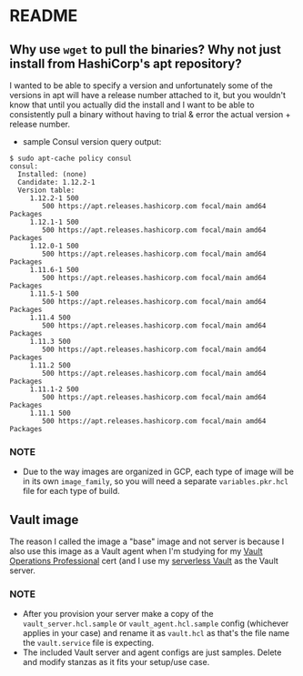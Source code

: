 # README 

## Why use `wget` to pull the binaries?  Why not just install from HashiCorp's apt repository?
I wanted to be able to specify a version and unfortunately some of the versions in apt will have a release number attached to it, but you wouldn't know that until you actually did the install and I want to be able to consistently pull a binary without having to trial & error the actual version + release number.

- sample Consul version query output:
```
$ sudo apt-cache policy consul
consul:
  Installed: (none)
  Candidate: 1.12.2-1
  Version table:
     1.12.2-1 500
        500 https://apt.releases.hashicorp.com focal/main amd64 Packages
     1.12.1-1 500
        500 https://apt.releases.hashicorp.com focal/main amd64 Packages
     1.12.0-1 500
        500 https://apt.releases.hashicorp.com focal/main amd64 Packages
     1.11.6-1 500
        500 https://apt.releases.hashicorp.com focal/main amd64 Packages
     1.11.5-1 500
        500 https://apt.releases.hashicorp.com focal/main amd64 Packages
     1.11.4 500
        500 https://apt.releases.hashicorp.com focal/main amd64 Packages
     1.11.3 500
        500 https://apt.releases.hashicorp.com focal/main amd64 Packages
     1.11.2 500
        500 https://apt.releases.hashicorp.com focal/main amd64 Packages
     1.11.1-2 500
        500 https://apt.releases.hashicorp.com focal/main amd64 Packages
     1.11.1 500
        500 https://apt.releases.hashicorp.com focal/main amd64 Packages
```


### NOTE
- Due to the way images are organized in GCP, each type of image will be in its own `image_family`, so you will need a separate `variables.pkr.hcl` file for each type of build.


## Vault image
The reason I called the image a "base" image and not server is because I also use this image as a Vault agent when I'm studying for my [Vault Operations Professional](https://www.hashicorp.com/certification/vault-operations-professional) cert (and I use my [serverless Vault](https://github.com/Neutrollized/hashicorp-vault-with-cloud-run) as the Vault server.

### NOTE
- After you provision your server make a copy of the `vault_server.hcl.sample` or `vault_agent.hcl.sample` config (whichever applies in your case) and rename it as `vault.hcl` as that's the file name the `vault.service` file is expecting.
- The included Vault server and agent configs are just samples.  Delete and modify stanzas as it fits your setup/use case.

